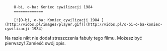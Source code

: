 
        O-bi, o-ba: Koniec cywilizacji 1984 
        =============
        
        [![O-bi, o-ba: Koniec cywilizacji 1984 ](http://vidos.pl/images/player.gif)](http://vidos.pl/o-bi-o-ba-koniec-cywilizacji-1984)
        
        
 Na razie nikt nie dodał streszczenia fabuły tego filmu. Możesz być pierwszy! Zamieść swój opis.
    